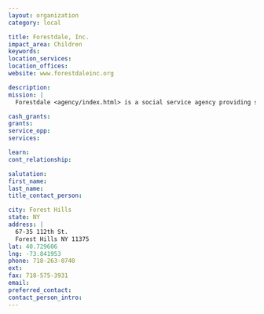 ```yaml
---
layout: organization
category: local

title: Forestdale, Inc.
impact_area: Children
keywords: 
location_services: 
location_offices: 
website: www.forestdaleinc.org

description: 
mission: |
  Forestdale <agency/index.html> is a social service agency providing services to children and families in the borough of Queens. Our long, proud tradition of caring for thousands of children over the years has always been guided by its mission "to provide children deprived of normal home life with the care, education, training and opportunities that every wise parent wishes for his or her own children."

cash_grants: 
grants: 
service_opp: 
services: 

learn: 
cont_relationship: 

salutation: 
first_name: 
last_name: 
title_contact_person: 

city: Forest Hills
state: NY
address: |
  67-35 112th St.  
  Forest Hills NY 11375
lat: 40.729606
lng: -73.841953
phone: 718-263-0740
ext: 
fax: 718-575-3931
email: 
preferred_contact: 
contact_person_intro: 
---
```

